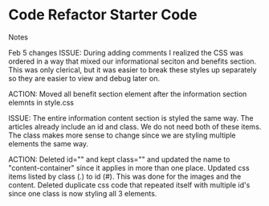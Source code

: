 # Code Refactor Starter Code
Notes


Feb 5 changes
ISSUE: During adding comments I realized the CSS was ordered in a way that mixed our informational seciton
and benefits section. This was only clerical, but it was easier to break these styles up separately
so they are easier to view and debug later on.

ACTION: Moved all benefit section element after the information section elemnts in style.css

ISSUE: The entire information content section is styled the same way. The articles already include an id and class.
We do not need both of these items. The class makes more sense to change since we are styling multiple elements the same way.

ACTION: Deleted id="" and kept class="" and updated the name to "content-container" since it applies in more than one place.
Updated css items listed by class (.) to id (#). This was done for the images and the content. Deleted duplicate css
code that repeated itself with multiple id's since one class is now styling all 3 elements.